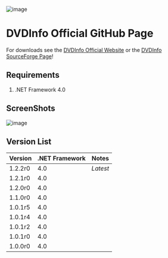 ![image](https://github.com/user-attachments/assets/4f785210-38f0-4162-a15e-6f284515e159)

# DVDInfo Official GitHub Page

For downloads see the [DVDInfo Official Website](https://hdvdinfo.sourceforge.io/) or the [DVDInfo SourceForge Page](https://sourceforge.net/projects/hdvdinfo/)!

## Requirements
1. .NET Framework 4.0

## ScreenShots

![image](https://github.com/user-attachments/assets/845825b0-5a99-46e7-ba33-4d14269442ca)

## Version List
| Version | .NET Framework | Notes    |
|---------|----------------|----------|
| 1.2.2r0 | 4.0            | *Latest* |
| 1.2.1r0 | 4.0            |          |
| 1.2.0r0 | 4.0            |          |
| 1.1.0r0 | 4.0            |          |
| 1.0.1r5 | 4.0            |          |
| 1.0.1r4 | 4.0            |          |
| 1.0.1r2 | 4.0            |          |
| 1.0.1r0 | 4.0            |          |
| 1.0.0r0 | 4.0            |          |

